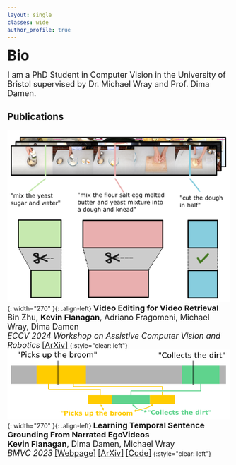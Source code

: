 ```yaml
---
layout: single
classes: wide
author_profile: true
---
```

<font size="6"><b>Bio</b></font>

<p><font size="4">I am a PhD Student in Computer Vision in the University of Bristol supervised by Dr. Michael Wray and Prof. Dima Damen.</font></p> 


## Publications
![](assets/images/video_edit.png){: width="270" }{: .align-left}
<font size="4"><b>Video Editing for Video Retrieval</b><br>
Bin Zhu, <b>Kevin Flanagan</b>, Adriano Fragomeni, Michael Wray, Dima Damen<br>
<i>ECCV 2024 Workshop on Assistive Computer Vision and Robotics</i></font>
[<font size="4">[ArXiv]</font>](https://arxiv.org/abs/2402.02335)
{:style="clear: left"}
![](assets/images/climer.png){: width="270" }{: .align-left}
<font size="4"><b>Learning Temporal Sentence Grounding From Narrated EgoVideos</b><br>
<b>Kevin Flanagan</b>, Dima Damen, Michael Wray<br>
<i>BMVC 2023</i></font>
[<font size="4">[Webpage]</font>](https://keflanagan.github.io/CliMer-TSG) [<font size="4">[ArXiv]</font>](https://arxiv.org/abs/2310.17395) [<font size="4">[Code]</font>](https://github.com/keflanagan/CliMer)
{:style="clear: left"}
